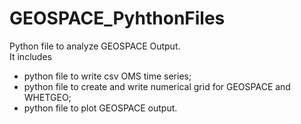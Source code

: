 # GEOSPACE_PyhthonFiles
Python file to analyze GEOSPACE Output.   
It includes  
- python file to write csv OMS time series; 
- python file to create and write numerical grid for GEOSPACE and WHETGEO; 
- python file to plot GEOSPACE output.
